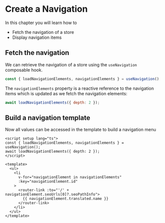 # Create a Navigation

In this chapter you will learn how to

- Fetch the navigation of a store
- Display navigation items

## Fetch the navigation

We can retrieve the navigation of a store using the `useNavigation` composable hook.

```js
const { loadNavigationElements, navigationElements } = useNavigation();
```

The `navigationElements` property is a reactive reference to the navigation items which is updated as we fetch the navigation elements:

```js
await loadNavigationElements({ depth: 2 });
```

## Build a navigation template

Now all values can be accessed in the template to build a navigation menu

```vue
<script setup lang="ts">
const { loadNavigationElements, navigationElements } = useNavigation();
await loadNavigationElements({ depth: 2 });
</script>

<template>
  <ul>
    <li
      v-for="navigationElement in navigationElements"
      :key="navigationElement.id"
    >
      <router-link :to="'/' + navigationElement.seoUrls[0]?.seoPathInfo">
        {{ navigationElement.translated.name }}
      </router-link>
    </li>
  </ul>
</template>
```
